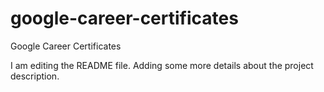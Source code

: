 # google-career-certificates
Google Career Certificates

I am editing the README file. Adding some more details about the project description.
